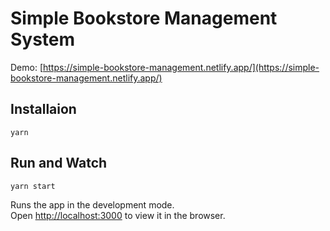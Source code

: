 # Simple Bookstore Management System

Demo: [https://simple-bookstore-management.netlify.app/](https://simple-bookstore-management.netlify.app/)


## Installaion

```
yarn
```

## Run and Watch

```
yarn start
```

Runs the app in the development mode.\
Open [http://localhost:3000](http://localhost:3000) to view it in the browser.
